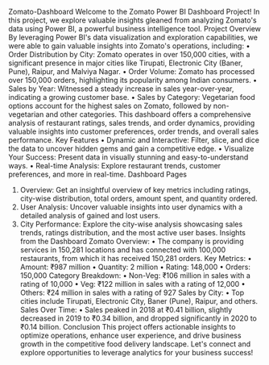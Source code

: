 Zomato-Dashboard
Welcome to the Zomato Power BI Dashboard Project!
In this project, we explore valuable insights gleaned from analyzing Zomato's data using Power BI, a powerful business intelligence tool.
Project Overview
By leveraging Power BI's data visualization and exploration capabilities, we were able to gain valuable insights into Zomato's operations, including:
•	Order Distribution by City: Zomato operates in over 150,000 cities, with a significant presence in major cities like Tirupati, Electronic City (Baner, Pune), Raipur, and Malviya Nagar.
•	Order Volume: Zomato has processed over 150,000 orders, highlighting its popularity among Indian consumers.
•	Sales by Year: Witnessed a steady increase in sales year-over-year, indicating a growing customer base.
•	Sales by Category: Vegetarian food options account for the highest sales on Zomato, followed by non-vegetarian and other categories.
This dashboard offers a comprehensive analysis of restaurant ratings, sales trends, and order dynamics, providing valuable insights into customer preferences, order trends, and overall sales performance.
Key Features
•	Dynamic and Interactive: Filter, slice, and dice the data to uncover hidden gems and gain a competitive edge.
•	Visualize Your Success: Present data in visually stunning and easy-to-understand ways.
•	Real-time Analysis: Explore restaurant trends, customer preferences, and more in real-time.
Dashboard Pages
1.	Overview: Get an insightful overview of key metrics including ratings, city-wise distribution, total orders, amount spent, and quantity ordered.
2.	User Analysis: Uncover valuable insights into user dynamics with a detailed analysis of gained and lost users.
3.	City Performance: Explore the city-wise analysis showcasing sales trends, ratings distribution, and the most active user bases.
Insights from the Dashboard
Zomato Overview:
•	The company is providing services in 150,281 locations and has connected with 100,000 restaurants, from which it has received 150,281 orders.
Key Metrics:
•	Amount: ₹987 million
•	Quantity: 2 million
•	Rating: 148,000
•	Orders: 150,000
Category Breakdown:
•	Non-Veg: ₹106 million in sales with a rating of 10,000
•	Veg: ₹122 million in sales with a rating of 12,000
•	Others: ₹24 million in sales with a rating of 927
Sales by City:
•	Top cities include Tirupati, Electronic City, Baner (Pune), Raipur, and others.
Sales Over Time:
•	Sales peaked in 2018 at ₹0.41 billion, slightly decreased in 2019 to ₹0.34 billion, and dropped significantly in 2020 to ₹0.14 billion.
Conclusion
This project offers actionable insights to optimize operations, enhance user experience, and drive business growth in the competitive food delivery landscape.
Let's connect and explore opportunities to leverage analytics for your business success!
